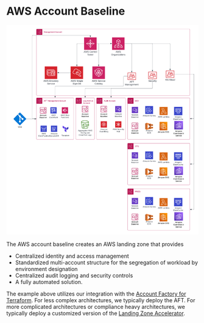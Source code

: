 # AWS Account Baseline
![](./assets/arc_landing_zone.png)

The AWS account baseline creates an AWS landing zone that provides

- Centralized identity and access management
- Standardized multi-account structure for the segregation of workload by environment designation
- Centralized audit logging and security controls
- A fully automated solution.

The example above utilizes our integration with the [Account Factory for Terraform](https://developer.hashicorp.com/terraform/tutorials/aws/aws-control-tower-aft). For less complex architectures, we typically deploy the AFT. For more complicated architectures or compliance heavy architectures, we typically deploy a customized version of the [Landing Zone Accelerator](https://github.com/awslabs/landing-zone-accelerator-on-aws). 
